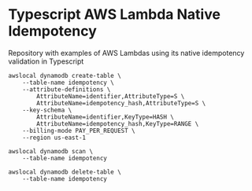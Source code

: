 # Typescript AWS Lambda Native Idempotency
Repository with examples of AWS Lambdas using its native idempotency validation in Typescript

``` shell
awslocal dynamodb create-table \
    --table-name idempotency \
    --attribute-definitions \
        AttributeName=identifier,AttributeType=S \
        AttributeName=idempotency_hash,AttributeType=S \
    --key-schema \
        AttributeName=identifier,KeyType=HASH \
        AttributeName=idempotency_hash,KeyType=RANGE \
    --billing-mode PAY_PER_REQUEST \
    --region us-east-1
```

``` shell
awslocal dynamodb scan \
    --table-name idempotency
```

``` shell
awslocal dynamodb delete-table \
    --table-name idempotency
```
